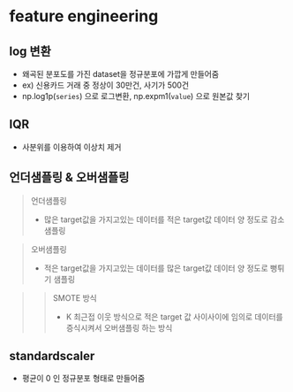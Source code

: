 # feature engineering
## log 변환
* 왜곡된 분포도를 가진 dataset을 정규분포에 가깝게 만들어줌
 * ex) 신용카드 거래 중 정상이 30만건, 사기가 500건
* np.log1p(`series`) 으로 로그변환, np.expm1(`value`) 으로 원본값 찾기

## IQR 
* 사분위를 이용하여 이상치 제거

## 언더샘플링 & 오버샘플링
> 언더샘플링
> * 많은 target값을 가지고있는 데이터를 적은 target값 데이터 양 정도로 감소 샘플링

> 오버샘플링
> * 적은 target값을 가지고있는 데이터를 많은 target값 데이터 양 정도로 뻥튀기 샘플링

>> SMOTE 방식
>> * K 최근접 이웃 방식으로 적은 target 값 사이사이에 임의로 데이터를 증식시켜서 오버샘플링 하는 방식

## standardscaler
* 평균이 0 인 정규분포 형태로 만들어줌


